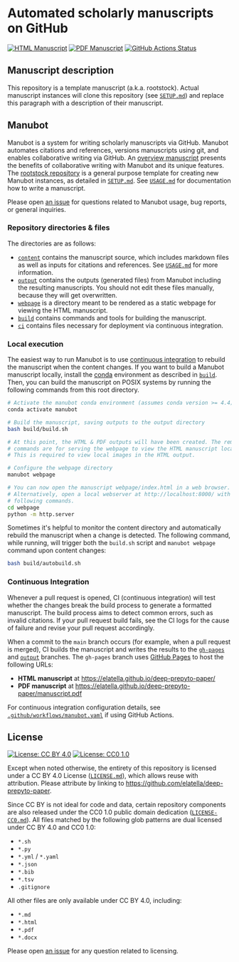 # Automated scholarly manuscripts on GitHub

<!-- usage note: edit the H1 title above to personalize the manuscript -->

[![HTML Manuscript](https://img.shields.io/badge/manuscript-HTML-blue.svg)](https://elatella.github.io/deep-prepyto-paper/)
[![PDF Manuscript](https://img.shields.io/badge/manuscript-PDF-blue.svg)](https://elatella.github.io/deep-prepyto-paper/manuscript.pdf)
[![GitHub Actions Status](https://github.com/elatella/deep-prepyto-paper/workflows/Manubot/badge.svg)](https://github.com/elatella/deep-prepyto-paper/actions)

<!-- usage note: delete CI badges above for services not used by your manuscript -->

## Manuscript description

<!-- usage note: edit this section. -->

This repository is a template manuscript (a.k.a. rootstock).
Actual manuscript instances will clone this repository (see [`SETUP.md`](SETUP.md)) and replace this paragraph with a description of their manuscript.

## Manubot

<!-- usage note: do not edit this section -->

Manubot is a system for writing scholarly manuscripts via GitHub.
Manubot automates citations and references, versions manuscripts using git, and enables collaborative writing via GitHub.
An [overview manuscript](https://greenelab.github.io/meta-review/ "Open collaborative writing with Manubot") presents the benefits of collaborative writing with Manubot and its unique features.
The [rootstock repository](https://git.io/fhQH1) is a general purpose template for creating new Manubot instances, as detailed in [`SETUP.md`](SETUP.md).
See [`USAGE.md`](USAGE.md) for documentation how to write a manuscript.

Please open [an issue](https://git.io/fhQHM) for questions related to Manubot usage, bug reports, or general inquiries.

### Repository directories & files

The directories are as follows:

- [`content`](content) contains the manuscript source, which includes markdown files as well as inputs for citations and references.
  See [`USAGE.md`](USAGE.md) for more information.
- [`output`](output) contains the outputs (generated files) from Manubot including the resulting manuscripts.
  You should not edit these files manually, because they will get overwritten.
- [`webpage`](webpage) is a directory meant to be rendered as a static webpage for viewing the HTML manuscript.
- [`build`](build) contains commands and tools for building the manuscript.
- [`ci`](ci) contains files necessary for deployment via continuous integration.

### Local execution

The easiest way to run Manubot is to use [continuous integration](#continuous-integration) to rebuild the manuscript when the content changes.
If you want to build a Manubot manuscript locally, install the [conda](https://conda.io) environment as described in [`build`](build).
Then, you can build the manuscript on POSIX systems by running the following commands from this root directory.

```sh
# Activate the manubot conda environment (assumes conda version >= 4.4)
conda activate manubot

# Build the manuscript, saving outputs to the output directory
bash build/build.sh

# At this point, the HTML & PDF outputs will have been created. The remaining
# commands are for serving the webpage to view the HTML manuscript locally.
# This is required to view local images in the HTML output.

# Configure the webpage directory
manubot webpage

# You can now open the manuscript webpage/index.html in a web browser.
# Alternatively, open a local webserver at http://localhost:8000/ with the
# following commands.
cd webpage
python -m http.server
```

Sometimes it's helpful to monitor the content directory and automatically rebuild the manuscript when a change is detected.
The following command, while running, will trigger both the `build.sh` script and `manubot webpage` command upon content changes:

```sh
bash build/autobuild.sh
```

### Continuous Integration

Whenever a pull request is opened, CI (continuous integration) will test whether the changes break the build process to generate a formatted manuscript.
The build process aims to detect common errors, such as invalid citations.
If your pull request build fails, see the CI logs for the cause of failure and revise your pull request accordingly.

When a commit to the `main` branch occurs (for example, when a pull request is merged), CI builds the manuscript and writes the results to the [`gh-pages`](https://github.com/elatella/deep-prepyto-paper/tree/gh-pages) and [`output`](https://github.com/elatella/deep-prepyto-paper/tree/output) branches.
The `gh-pages` branch uses [GitHub Pages](https://pages.github.com/) to host the following URLs:

- **HTML manuscript** at https://elatella.github.io/deep-prepyto-paper/
- **PDF manuscript** at https://elatella.github.io/deep-prepyto-paper/manuscript.pdf

For continuous integration configuration details, see [`.github/workflows/manubot.yaml`](.github/workflows/manubot.yaml) if using GitHub Actions.

## License

<!--
usage note: edit this section to change the license of your manuscript or source code changes to this repository.
We encourage users to openly license their manuscripts, which is the default as specified below.
-->

[![License: CC BY 4.0](https://img.shields.io/badge/License%20All-CC%20BY%204.0-lightgrey.svg)](http://creativecommons.org/licenses/by/4.0/)
[![License: CC0 1.0](https://img.shields.io/badge/License%20Parts-CC0%201.0-lightgrey.svg)](https://creativecommons.org/publicdomain/zero/1.0/)

Except when noted otherwise, the entirety of this repository is licensed under a CC BY 4.0 License ([`LICENSE.md`](LICENSE.md)), which allows reuse with attribution.
Please attribute by linking to https://github.com/elatella/deep-prepyto-paper.

Since CC BY is not ideal for code and data, certain repository components are also released under the CC0 1.0 public domain dedication ([`LICENSE-CC0.md`](LICENSE-CC0.md)).
All files matched by the following glob patterns are dual licensed under CC BY 4.0 and CC0 1.0:

- `*.sh`
- `*.py`
- `*.yml` / `*.yaml`
- `*.json`
- `*.bib`
- `*.tsv`
- `.gitignore`

All other files are only available under CC BY 4.0, including:

- `*.md`
- `*.html`
- `*.pdf`
- `*.docx`

Please open [an issue](https://github.com/elatella/deep-prepyto-paper/issues) for any question related to licensing.
